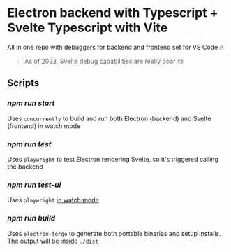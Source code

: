# Electron backend with Typescript + Svelte Typescript with Vite
All in one repo with debuggers for backend and frontend set for VS Code 🔥

> As of 2023, Svelte debug capabilities are really poor 😢

## Scripts
### *npm run start*
Uses `concurrently` to build and run both Electron (backend) and Svelte (frontend) in watch mode
### *npm run test*
Uses `playwright` to test Electron rendering Svelte, so it's triggered calling the backend
### *npm run test-ui*
Uses `playwright` [in watch mode](https://playwright.dev/docs/test-ui-mode)
### *npm run build*
Uses `electron-forge` to generate both portable binaries and setup installs. The output will be inside `./dist`